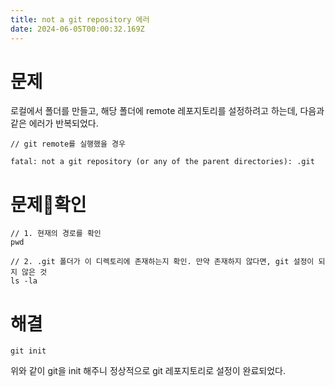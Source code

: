 ```yaml
---
title: not a git repository 에러
date: 2024-06-05T00:00:32.169Z
---
```


# 문제

로컬에서 폴더를 만들고, 해당 폴더에 remote 레포지토리를 설정하려고 하는데, 다음과 같은 에러가 반복되었다.

```
// git remote를 실행했을 경우

fatal: not a git repository (or any of the parent directories): .git
```

# 문제확인

```
// 1. 현재의 경로를 확인
pwd

// 2. .git 폴더가 이 디렉토리에 존재하는지 확인. 만약 존재하지 않다면, git 설정이 되지 않은 것
ls -la
```

# 해결

```
git init
```

위와 같이 git을 init 해주니 정상적으로 git 레포지토리로 설정이 완료되었다.
